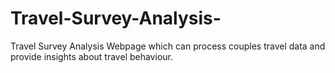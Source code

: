 # Travel-Survey-Analysis-
Travel Survey Analysis Webpage which can process couples travel data and provide insights about travel behaviour.

